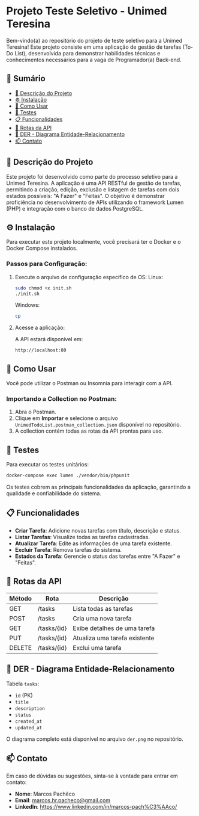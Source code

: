 
# Projeto Teste Seletivo - Unimed Teresina

Bem-vindo(a) ao repositório do projeto de teste seletivo para a Unimed Teresina! Este projeto consiste em uma aplicação de gestão de tarefas (To-Do List), desenvolvida para demonstrar habilidades técnicas e conhecimentos necessários para a vaga de Programador(a) Back-end.

## 📝 Sumário

- [📖 Descrição do Projeto](#-descrição-do-projeto)
- [⚙️ Instalação](#️-instalação)
- [🚀 Como Usar](#-como-usar)
- [🧪 Testes](#-testes)
- [📋 Funcionalidades](#-funcionalidades)
- [📁 Rotas da API](#-rotas-da-api)
- [📄 DER - Diagrama Entidade-Relacionamento](#-der---diagrama-entidade-relacionamento)
- [📫 Contato](#-contato)

## 📖 Descrição do Projeto

Este projeto foi desenvolvido como parte do processo seletivo para a Unimed Teresina. A aplicação é uma API RESTful de gestão de tarefas, permitindo a criação, edição, exclusão e listagem de tarefas com dois estados possíveis: "A Fazer" e "Feitas". O objetivo é demonstrar proficiência no desenvolvimento de APIs utilizando o framework Lumen (PHP) e integração com o banco de dados PostgreSQL.

## ⚙️ Instalação

Para executar este projeto localmente, você precisará ter o Docker e o Docker Compose instalados.

### Passos para Configuração:

1. Execute o arquivo de configuração específico de OS:
    Linux:
    ```bash
    sudo chmod +x init.sh
    ./init.sh
    ```
    Windows:
    ```bash
    cp 
    ```    

2. Acesse a aplicação:

    A API estará disponível em:

    ```
    http://localhost:80
    ```

## 🚀 Como Usar

Você pode utilizar o Postman ou Insomnia para interagir com a API.

### Importando a Collection no Postman:

1. Abra o Postman.
2. Clique em **Importar** e selecione o arquivo `UnimedTodoList.postman_collection.json` disponível no repositório.
3. A collection contém todas as rotas da API prontas para uso.

## 🧪 Testes

Para executar os testes unitários:

```bash
docker-compose exec lumen ./vendor/bin/phpunit
```

Os testes cobrem as principais funcionalidades da aplicação, garantindo a qualidade e confiabilidade do sistema.

## 📋 Funcionalidades

- **Criar Tarefa**: Adicione novas tarefas com título, descrição e status.
- **Listar Tarefas**: Visualize todas as tarefas cadastradas.
- **Atualizar Tarefa**: Edite as informações de uma tarefa existente.
- **Excluir Tarefa**: Remova tarefas do sistema.
- **Estados da Tarefa**: Gerencie o status das tarefas entre "A Fazer" e "Feitas".

## 📁 Rotas da API

| Método | Rota         | Descrição                  |
|--------|--------------|----------------------------|
| GET    | /tasks       | Lista todas as tarefas      |
| POST   | /tasks       | Cria uma nova tarefa        |
| GET    | /tasks/{id}  | Exibe detalhes de uma tarefa|
| PUT    | /tasks/{id}  | Atualiza uma tarefa existente|
| DELETE | /tasks/{id}  | Exclui uma tarefa           |

## 📄 DER - Diagrama Entidade-Relacionamento

Tabela `tasks`:

- `id` (PK)
- `title`
- `description`
- `status`
- `created_at`
- `updated_at`

O diagrama completo está disponível no arquivo `der.png` no repositório.

## 📫 Contato

Em caso de dúvidas ou sugestões, sinta-se à vontade para entrar em contato:

- **Nome**: Marcos Pachêco
- **Email**: marcos.hr.pacheco@gmail.com
- **LinkedIn**: https://www.linkedin.com/in/marcos-pach%C3%AAco/